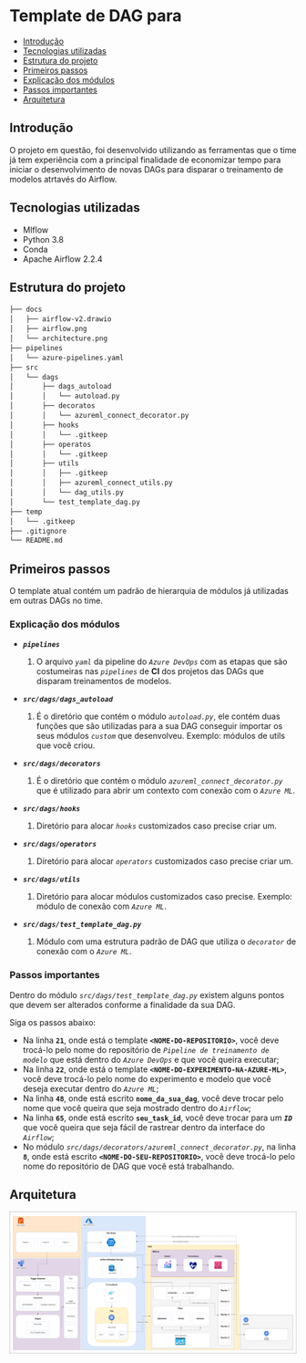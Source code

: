 # Template de DAG para  

- [Introdução](#introdução)
- [Tecnologias utilizadas](#tecnologias-utilizadas)
- [Estrutura do projeto](#estrutura-do-projeto)
- [Primeiros passos](#primeiros-passos)
- [Explicação dos módulos](#explicação-dos-módulos)
- [Passos importantes](#passos-importantes)
- [Arquitetura](#arquitetura)

## Introdução
O projeto em questão, foi desenvolvido utilizando as ferramentas que o time já tem experiência com a principal finalidade de economizar tempo
para iniciar o desenvolvimento de novas DAGs para disparar o treinamento de modelos atrtavés do Airflow.

## Tecnologias utilizadas
* Mlflow
* Python 3.8
* Conda
* Apache Airflow 2.2.4

## Estrutura do projeto
```bash
├── docs
│   ├── airflow-v2.drawio
│   ├── airflow.png
│   └── architecture.png
├── pipelines
│   └── azure-pipelines.yaml
├── src
│   └── dags
│       ├── dags_autoload
│       │   └── autoload.py
│       ├── decoratos
│       │   └── azureml_connect_decorator.py
│       ├── hooks
│       │   └── .gitkeep
│       ├── operatos
│       │   └── .gitkeep
│       ├── utils
│       │   ├── .gitkeep
│       │   ├── azureml_connect_utils.py
│       │   └── dag_utils.py
│       └── test_template_dag.py
├── temp
│   └── .gitkeep
├── .gitignore
└── README.md
```

## Primeiros passos
O template atual contém um padrão de hierarquia de módulos já utilizadas em outras DAGs no time. 

### Explicação dos módulos
* **_`pipelines`_**
    1. O arquivo _`yaml`_ da pipeline do _`Azure DevOps`_ com as etapas que são costumeiras nas _`pipelines`_ de **CI** dos projetos das DAGs que disparam treinamentos de modelos.

* **_`src/dags/dags_autoload`_**
    1. É o diretório que contém o módulo _`autoload.py`_, ele contém duas funções que são utilizadas para a sua DAG conseguir importar os seus módulos _`custom`_ que desenvolveu. Exemplo: módulos de utils que você criou.

* **_`src/dags/decorators`_**
    1. É o diretório que contém o módulo _`azureml_connect_decorator.py`_ que é utilizado para abrir um contexto com conexão com o _`Azure ML`_.

* **_`src/dags/hooks`_**
    1. Diretório para alocar _`hooks`_ customizados caso precise criar um.

* **_`src/dags/operators`_**
    1. Diretório para alocar _`operators`_ customizados caso precise criar um.

* **_`src/dags/utils`_**
    1. Diretório para alocar módulos customizados caso precise. Exemplo: módulo de conexão com _`Azure ML`_.

* **_`src/dags/test_template_dag.py`_**
    1. Módulo com uma estrutura padrão de DAG que utiliza o _`decorator`_ de conexão com o _`Azure ML`_.
### Passos importantes
Dentro do módulo _`src/dags/test_template_dag.py`_ existem alguns pontos que devem ser alterados conforme a finalidade da sua DAG.

Siga os passos abaixo:

* Na linha **`21`**, onde está o template **`<NOME-DO-REPOSITORIO>`**, você deve trocá-lo pelo nome do repositório de _`Pipeline de treinamento de modelo`_ que está dentro do _`Azure DevOps`_ e que você queira executar;
*  Na linha **`22`**, onde está o template **`<NOME-DO-EXPERIMENTO-NA-AZURE-ML>`**, você deve trocá-lo pelo nome do experimento e modelo que você deseja executar dentro do _`Azure ML`_;
* Na linha **`48`**, onde está escrito **`nome_da_sua_dag`**, você deve trocar pelo nome que você queira que seja mostrado dentro do _`Airflow`_;
* Na linha **`65`**, onde está escrito **`seu_task_id`**, você deve trocar para um _**`ID`**_ que você queira que seja fácil de rastrear dentro da interface do _`Airflow`_;
* No módulo _`src/dags/decorators/azureml_connect_decorator.py`_, na linha **`8`**, onde está escrito **`<NOME-DO-SEU-REPOSITORIO>`**, você deve trocá-lo pelo nome do repositório de DAG que você está trabalhando. 
## Arquitetura

![](./docs/airflow.png "Arquitetura")
